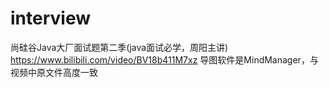 # interview
尚硅谷Java大厂面试题第二季(java面试必学，周阳主讲)
https://www.bilibili.com/video/BV18b411M7xz
导图软件是MindManager，与视频中原文件高度一致
